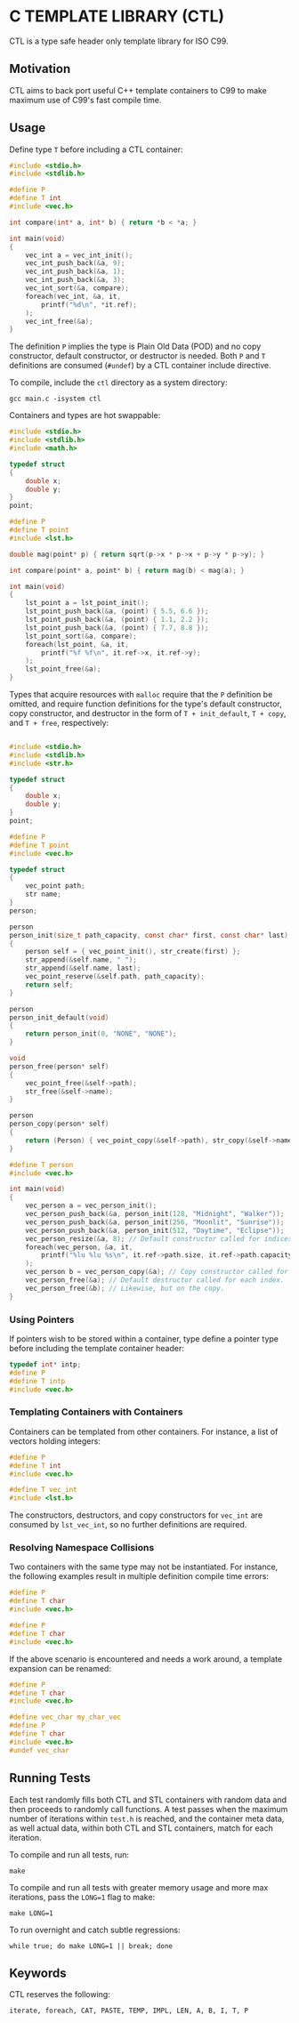 # C TEMPLATE LIBRARY (CTL)

CTL is a type safe header only template library for ISO C99.

## Motivation

CTL aims to back port useful C++ template containers to C99 to
make maximum use of C99's fast compile time.

## Usage

Define type `T` before including a CTL container:

```C
#include <stdio.h>
#include <stdlib.h>

#define P
#define T int
#include <vec.h>

int compare(int* a, int* b) { return *b < *a; }

int main(void)
{
    vec_int a = vec_int_init();
    vec_int_push_back(&a, 9);
    vec_int_push_back(&a, 1);
    vec_int_push_back(&a, 3);
    vec_int_sort(&a, compare);
    foreach(vec_int, &a, it,
        printf("%d\n", *it.ref);
    );
    vec_int_free(&a);
}
```

The definition `P` implies the type is Plain Old Data (POD) and no
copy constructor, default constructor, or destructor is needed.
Both `P` and `T` definitions are consumed (`#undef`) by a
CTL container include directive.

To compile, include the `ctl` directory as a system directory:

    gcc main.c -isystem ctl

Containers and types are hot swappable:

```C
#include <stdio.h>
#include <stdlib.h>
#include <math.h>

typedef struct
{
    double x;
    double y;
}
point;

#define P
#define T point
#include <lst.h>

double mag(point* p) { return sqrt(p->x * p->x + p->y * p->y); }

int compare(point* a, point* b) { return mag(b) < mag(a); }

int main(void)
{
    lst_point a = lst_point_init();
    lst_point_push_back(&a, (point) { 5.5, 6.6 });
    lst_point_push_back(&a, (point) { 1.1, 2.2 });
    lst_point_push_back(&a, (point) { 7.7, 8.8 });
    lst_point_sort(&a, compare);
    foreach(lst_point, &a, it,
        printf("%f %f\n", it.ref->x, it.ref->y);
    );
    lst_point_free(&a);
}
```
Types that acquire resources with `malloc` require that the `P` definition be omitted,
and require function definitions for the type's default constructor, copy constructor,
and destructor in the form of `T + init_default`, `T + copy`, and `T + free`,
respectively:

```C

#include <stdio.h>
#include <stdlib.h>
#include <str.h>

typedef struct
{
    double x;
    double y;
}
point;

#define P
#define T point
#include <vec.h>

typedef struct
{
    vec_point path;
    str name;
}
person;

person
person_init(size_t path_capacity, const char* first, const char* last)
{
    person self = { vec_point_init(), str_create(first) };
    str_append(&self.name, " ");
    str_append(&self.name, last);
    vec_point_reserve(&self.path, path_capacity);
    return self;
}

person
person_init_default(void)
{
    return person_init(0, "NONE", "NONE");
}

void
person_free(person* self)
{
    vec_point_free(&self->path);
    str_free(&self->name);
}

person
person_copy(person* self)
{
    return (Person) { vec_point_copy(&self->path), str_copy(&self->name) };
}

#define T person
#include <vec.h>

int main(void)
{
    vec_person a = vec_person_init();
    vec_person_push_back(&a, person_init(128, "Midnight", "Walker"));
    vec_person_push_back(&a, person_init(256, "Moonlit", "Sunrise"));
    vec_person_push_back(&a, person_init(512, "Daytime", "Eclipse"));
    vec_person_resize(&a, 8); // Default constructor called for indices 3, 4, 5, 6, 7.
    foreach(vec_person, &a, it,
        printf("%lu %lu %s\n", it.ref->path.size, it.ref->path.capacity, it.ref->name.value);
    );
    vec_person b = vec_person_copy(&a); // Copy constructor called for each index.
    vec_person_free(&a); // Default destructor called for each index.
    vec_person_free(&b); // Likewise, but on the copy.
}
```

### Using Pointers

If pointers wish to be stored within a container, type define a pointer type
before including the template container header:

```C
typedef int* intp;
#define P
#define T intp
#include <vec.h>
```

### Templating Containers with Containers

Containers can be templated from other containers. For instance, a list of
vectors holding integers:

```C
#define P
#define T int
#include <vec.h>

#define T vec_int
#include <lst.h>
```

The constructors, destructors, and copy constructors for `vec_int` are consumed by `lst_vec_int`,
so no further definitions are required.

### Resolving Namespace Collisions

Two containers with the same type may not be instantiated.
For instance, the following examples result in multiple definition
compile time errors:

```C
#define P
#define T char
#include <vec.h>

#define P
#define T char
#include <vec.h>
```
If the above scenario is encountered and needs a work around,
a template expansion can be renamed:

```C
#define P
#define T char
#include <vec.h>

#define vec_char my_char_vec
#define P
#define T char
#include <vec.h>
#undef vec_char
```

## Running Tests

Each test randomly fills both CTL and STL containers with random data and then
proceeds to randomly call functions. A test passes when the maximum number of
iterations within `test.h` is reached, and the container meta data, as well actual data,
within both CTL and STL containers, match for each iteration.

To compile and run all tests, run:

    make

To compile and run all tests with greater memory usage and more max iterations,
pass the `LONG=1` flag to make:

    make LONG=1

To run overnight and catch subtle regressions:

    while true; do make LONG=1 || break; done

## Keywords

CTL reserves the following:

    iterate, foreach, CAT, PASTE, TEMP, IMPL, LEN, A, B, I, T, P
